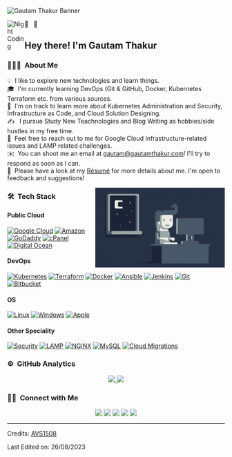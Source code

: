 ![Gautam Thakur Banner](https://storage.googleapis.com/gautamthakur-resume/gautam-thakur.jpg)

👋 &nbsp; 👋 &nbsp; <img alt="Night Coding" src="./assets/Hand%20Wave.gif" width='40' align="left"/><h2>Hey there! I'm Gautam Thakur</h2>

<!-- ## 👋 &nbsp;Hey there! I'm Gautam Thakur -->

### 👨🏻‍💻 &nbsp;About Me

💡 &nbsp;I like to explore new technologies and learn things.\
🎓 &nbsp;I'm currently learning DevOps (Git & GitHub, Docker, Kubernetes Terraform etc. from various sources.\
🌱 &nbsp;I'm on track to learn more about Kubernetes Administration and Security, Infrastructure as Code, and Cloud Solution Designing.\
✍️ &nbsp; I pursue Study New Teachnologies and Blog Writing as hobbies/side hustles in my free time.\
💬 &nbsp;Feel free to reach out to me for Google Cloud Infrastructure-related issues and LAMP related challenges.\
✉️ &nbsp;You can shoot me an email at gautam@gautamthakur.com! I'll try to respond as soon as I can.\
📄 &nbsp;Please have a look at my [Résumé](https://storage.googleapis.com/gautamthakur-resume/Gautam-Thakur-Resume.pdf) for more details about me. I'm open to feedback and suggestions!

<img alt="Night Coding" src="https://raw.githubusercontent.com/AVS1508/AVS1508/master/assets/Night-Coding.gif" align="right"/>

### 🛠 &nbsp;Tech Stack

#### Public Cloud

[![Google Cloud](https://img.shields.io/badge/-GoogleCloud-black?style=flat&logo=googlecloud&link=https://github.com/GautamThakur83)](https://github.com/GautamThakur83) 
[![Amazon](https://img.shields.io/badge/-Amazon-black?style=flat&logo=amazon&link=https://github.com/GautamThakur83)](https://github.com/GautamThakur83)
[![GoDaddy](https://img.shields.io/badge/-GoDaddy-black?style=flat&logo=godaddy&link=https://github.com/GautamThakur83)](https://github.com/GautamThakur83) 
[![cPanel](https://img.shields.io/badge/-cPanel-black?style=flat&logo=cpanel&link=https://github.com/GautamThakur83)](https://github.com/GautamThakur83) 
[![Digital Ocean](https://img.shields.io/badge/-DigitalOcean-black?style=flat&logo=digitalocean&link=https://github.com/GautamThakur83)](https://github.com/GautamThakur83) 

#### DevOps 
[![Kubernetes](https://img.shields.io/badge/-Kubernetes-black?style=flat&logo=kubernetes&link=https://github.com/GautamThakur83)](https://github.com/GautamThakur83) 
[![Terraform](https://img.shields.io/badge/-Terraform-black?style=flat&logo=terraform&link=https://github.com/GautamThakur83)](https://github.com/GautamThakur83)
[![Docker](https://img.shields.io/badge/-Docker-black?style=flat&logo=docker&link=https://github.com/GautamThakur83)](https://github.com/GautamThakur83)
[![Ansible](https://img.shields.io/badge/-Ansible-black?style=flat&logo=ansible&link=https://github.com/GautamThakur83)](https://github.com/GautamThakur83) 
[![Jenkins](https://img.shields.io/badge/-Jenkins-black?style=flat&logo=jenkins&link=https://github.com/GautamThakur83)](https://github.com/GautamThakur83)
[![Git](https://img.shields.io/badge/-Git-black?style=flat&logo=git&link=https://github.com/GautamThakur83)](https://github.com/GautamThakur83) 
[![Bitbucket](https://img.shields.io/badge/-Bitbucket-blue?style=flat&logo=bitbucket&link=https://github.com/GautamThakur83)](https://github.com/GautamThakur83)

#### OS

[![Linux](https://img.shields.io/badge/-Linux-black?style=flat&logo=linux&link=https://github.com/GautamThakur83)](https://github.com/GautamThakur83) 
[![Windows](https://img.shields.io/badge/-Windows-blue?style=flat&logo=windows&link=https://github.com/GautamThakur83)](https://github.com/GautamThakur83)
[![Apple](https://img.shields.io/badge/-Apple-blue?style=flat&logo=apple&link=https://github.com/GautamThakur83)](https://github.com/GautamThakur83)

#### Other Speciality
[![Security](https://img.shields.io/badge/-Security-blue?style=flat&logo=cloudsecurity&link=https://github.com/GautamThakur83)](https://github.com/GautamThakur83)
[![LAMP](https://img.shields.io/badge/-LAMP-black?style=flat&logo=apache&link=https://github.com/GautamThakur83)](https://github.com/GautamThakur83)
[![NGINX](https://img.shields.io/badge/-Nginx-black?style=flat&logo=nginx&link=https://github.com/GautamThakur83)](https://github.com/GautamThakur83) 
[![MySQL](https://img.shields.io/badge/-MySQL-black?style=flat&logo=mysql&link=https://github.com/GautamThakur83)](https://github.com/GautamThakur83)
[![Cloud Migrations](https://img.shields.io/badge/-Migration-black?style=flat&logo=migration&link=https://github.com/GautamThakur83)](https://github.com/GautamThakur83) 


### ⚙️ &nbsp;GitHub Analytics

<p align="center">
<a href="https://github.com/GautamThakur83">
  <img height="180em" src="https://github-readme-stats-eight-theta.vercel.app/api?username=GautamThakur83&show_icons=true&theme=algolia&include_all_commits=true&count_private=true"/>
  <img height="180em" src="https://github-readme-stats-eight-theta.vercel.app/api/top-langs/?username=GautamThakur83&layout=compact&langs_count=8&theme=algolia"/>
</a>
</p>

### 🤝🏻 &nbsp;Connect with Me

<p align="center">
<a href="https://gautamthakur.com"><img src="https://img.shields.io/badge/-gautamthakur.com-3423A6?style=flat&logo=Google-Chrome&logoColor=white"/></a>
<a href="https://www.linkedin.com/in/gautamthakur1983/"><img src="https://img.shields.io/badge/-gautamthakur1983-0077B5?style=flat&logo=Linkedin&logoColor=white"/></a>
<a href="mailto:gautam@gautamthakur.com"><img src="https://img.shields.io/badge/-gautam@gautamthakur.com-D14836?style=flat&logo=Gmail&logoColor=white"/></a>
<a href="https://instagram.com/gautamthakur"><img src="https://img.shields.io/badge/-@gautamthakur-E4405F?style=flat&logo=Instagram&logoColor=white"/></a>
<a href="https://facebook.com/gautamthakur786"><img src="https://img.shields.io/badge/-@gautamthakur786-1877F2?style=flat&logo=Facebook&logoColor=white"/></a>
</p>

-----
Credits: [AVS1508](https://github.com/GautamThakur83)

Last Edited on: 26/08/2023
